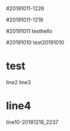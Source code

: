 #20191011-1226

#20191011-1216

#20191011
testhello

#20191010
test20191010

# test

line2
line3

line4
=======

line10-20181216_2237
